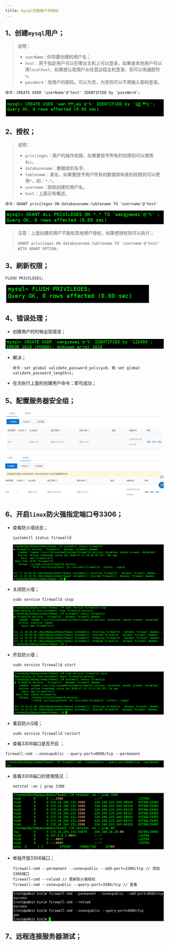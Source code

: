 ```yaml
---
title: mysql创建用户并授权
---
```


## 1、创建`mysql`用户；

> 说明：
>
> - `userName` : 你将要创建的用户名；
> - `host`：用于指定用户可以在哪台主机上可以登录，如果是本地用户可以用`localhost`，如果想让改用户从任意远程主机登录，则可以用通配符 `%`。
> - `passWord`：改用户的密码，可以为空，为空则可以不用输入密码登录。

```
命令：CREATE USER 'userName'@'host' IDENTIFIED by 'passWord';
```

![1594527855404](assets/1594527855404.png)

## 2、授权；

> 说明：
>
> - `privileges`：用户的操作权限，如果要授予所有的权限则可以使用`ALL`。
> - `databasename`：数据库的名字。
> - `tablename`：表名，如果要授予用户所有的数据库和表的权限则可以使用`*`，如：`*.*`。
> - `username`：刚刚创建的用户名，
> - `host`：上面已有概述。

```
命令：GRANT privileges ON databasename.tablename TO 'username'@'host'
```

![1594527974719](assets/1594527974719.png)

> 注意：上面创建的用户不能给其他用户授权，如果想授权则可以执行；
>
> ` GRANT privileges ON databasename.tablename TO 'username'@'host' WITH GRANT OPTION; `

## 3、刷新权限；

```
FLUSH PRIVILEGES;
```

![1594530165573](assets/1594530165573.png)

## 4、错误处理；

- 创建用户的时候出现错误；

![1594529657545](assets/1594529657545.png)

- 解决；

  ```
  命令：set global validate_password_policy=0; 和 set global validate_password_length=1;
  ```

- 在次执行上面的创建用户命令；即可成功；

## 5、配置服务器安全组；

![1594529927751](assets/1594529927751.png)

![1594529944379](assets/1594529944379.png)

## 6、开启`linux`防火强指定端口号3306；

- 查看防火墙状态；

  ```
  systemctl status firewalld
  ```

  ![1594530551649](assets/1594530551649.png)

- 关闭防火墙；

  ```
  sudo service firewalld stop
  ```

  ![1594530676467](assets/1594530676467.png)

- 开启防火墙；

  ```
  sudo service firewalld start
  ```

  ![1594530740077](assets/1594530740077.png)

- 重启防火Q墙；

  ```
  sudo service firewalld restart
  ```

-  查看3306端口是否开启 ；

  ```
  firewall-cmd --zone=public --query-port=8080/tcp --permanent
  ```

  ![1594531217301](assets/1594531217301.png)

- 查看3306端口的使用情况 ；

  ```
  netstat -an | grep 3306
  ```
  ![1594531323023](assets/1594531323023.png)
  
- 单独开放3306端口；

  ```
  firewall-cmd --permanent --zone=public --add-port=3306/tcp // 添加3306端口
  firewall-cmd --reload // 更新防火墙规则
  firewall-cmd --zone=public --query-port=3306/tcp // 查看
  ```

  ![1594531485719](assets/1594531485719.png)

## 7、远程连接服务器测试；

